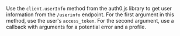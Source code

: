 Use the `client.userInfo` method from the auth0.js library to get user information from the `/userinfo` endpoint. 
For the first argument in this method, use the user's `access_token`.
For the second argument, use a callback with arguments for a potential error and a profile. 
